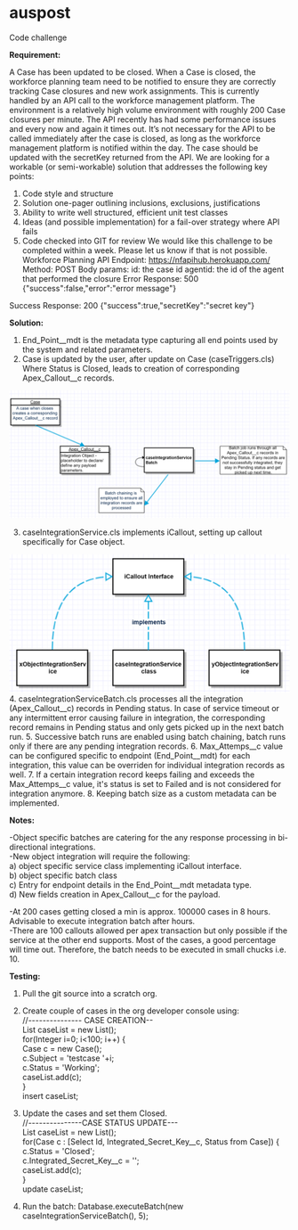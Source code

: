 # auspost
Code challenge

<b>Requirement:</b>
  
A Case has been updated to be closed. When a Case is closed, the workforce planning team need to be notified to ensure they are correctly tracking Case closures and new work assignments. This is currently handled by an API call to the workforce management platform.
The environment is a relatively high volume environment with roughly 200 Case closures per minute. The API recently has had some performance issues and every now and again it times out.
It’s not necessary for the API to be called immediately after the case is closed, as long as the workforce management platform is notified within the day. 
The case should be updated with the secretKey returned from the API.
We are looking for a workable (or semi-workable) solution that addresses the following key points:
1.	Code style and structure
2.	Solution one-pager outlining inclusions, exclusions, justifications
3.	Ability to write well structured, efficient unit test classes 
4.	Ideas (and possible implementation) for a fail-over strategy where API fails
5.	Code checked into GIT for review
We would like this challenge to be completed within a week. Please let us know if that is not possible.
Workforce Planning API
Endpoint: https://nfapihub.herokuapp.com/
Method: POST
Body params:
id: the case id
agentid: the id of the agent that performed the closure
Error Response:
500
{"success":false,"error":"error message"}

Success Response:
200
{"success":true,"secretKey":"secret key"}


<b>Solution:</b>

1. End_Point__mdt is the metadata type capturing all end points used by the system and related parameters.
2. Case is updated by the user, after update on Case (caseTriggers.cls) Where Status is Closed, leads to creation of corresponding Apex_Callout__c records. 
<img src="https://github.com/phantom82/auspost/blob/master/main2.PNG">

3. caseIntegrationService.cls implements iCallout, setting up callout specifically for Case object.
<img src="https://github.com/phantom82/auspost/blob/master/main.PNG">
4. caseIntegrationServiceBatch.cls processes all the integration (Apex_Callout__c) records in Pending status. In case of service timeout or any intermittent error causing failure in integration, the corresponding record remains in Pending status and only gets picked up in the next batch run.
5. Successive batch runs are enabled using batch chaining, batch runs only if there are any pending integration records.
6. Max_Attemps__c value can be configured specific to endpoint (End_Point__mdt) for each integration, this value can be overriden for individual integration records as well.
7. If a certain integration record keeps failing and exceeds the Max_Attemps__c value, it's status is set to Failed and is not considered for integration anymore.
8. Keeping batch size as a custom metadata can be implemented.


<b>Notes:</b>

-Object specific batches are catering for the any response processing in bi-directional integrations.<br>
-New object integration will require the following:<br>
a) object specific service class implementing iCallout interface.<br>
b) object specific batch class<br>
c) Entry for endpoint details in the End_Point__mdt metadata type.<br>
d) New fields creation in Apex_Callout__c for the payload.<br>

-At 200 cases getting closed a min is approx. 100000 cases in 8 hours. Advisable to execute integration batch after hours.<br>
-There are 100 callouts allowed per apex transaction but only possible if the service at the other end supports. Most of the cases, a good percentage will time out. Therefore, the batch needs to be executed in small chucks i.e. 10.

<b>Testing:</b>

1. Pull the git source into a scratch org.
2. Create couple of cases in the org developer console using:<br>
  //--------------- CASE CREATION--<br>
List<Case> caseList = new List<Case>();<br>
for(Integer i=0; i<100; i++) {<br>
    Case c = new Case();<br>
    c.Subject = 'testcase '+i;<br>
    c.Status = 'Working';<br>
    caseList.add(c);<br>
}<br>
insert caseList;<br>
                        
3. Update the cases and set them Closed.<br>
//---------------CASE STATUS UPDATE--- <br>
List<Case> caseList = new List<Case>();<br>
for(Case c : [Select Id, Integrated_Secret_Key__c, Status from Case]) {<br>
    c.Status = 'Closed';<br>
    c.Integrated_Secret_Key__c = '';<br>
    caseList.add(c);<br>
}<br>
update caseList;<br>

4. Run the batch:
Database.executeBatch(new caseIntegrationServiceBatch(), 5);<br>
